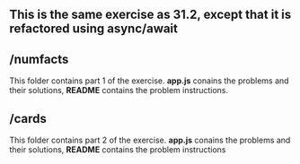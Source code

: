 ## This is the same exercise as 31.2, except that it is refactored using async/await 

## /numfacts 
This folder contains part 1 of the exercise. **app.js** conains the problems and their solutions, **README** contains the problem instructions.

## /cards
This folder contains part 2 of the exercise. **app.js** conains the problems and their solutions, **README** contains the problem instructions